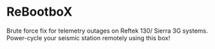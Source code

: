 # ReBootboX
Brute force fix for telemetry outages on Reftek 130/ Sierra 3G systems. Power-cycle your seismic station remotely using this box!

